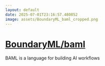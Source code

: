```yaml
---
layout: default
date: 2025-07-01T23:16:57.480852
image: assets/BoundaryML_baml_cropped.png
---
```


# [BoundaryML/baml](https://github.com/BoundaryML/baml)

BAML is a language for building AI workflows
